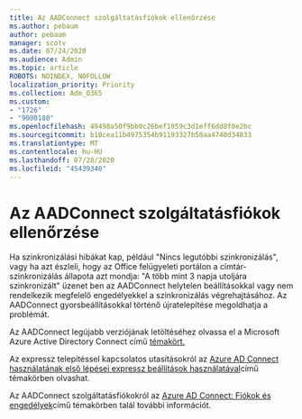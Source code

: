 ```yaml
---
title: Az AADConnect szolgáltatásfiókok ellenőrzése
ms.author: pebaum
author: pebaum
manager: scotv
ms.date: 07/24/2020
ms.audience: Admin
ms.topic: article
ROBOTS: NOINDEX, NOFOLLOW
localization_priority: Priority
ms.collection: Adm_O365
ms.custom:
- "1726"
- "9000180"
ms.openlocfilehash: 49498a50f9bb0c26bef1959c3d1eff6dd8f0e2bc
ms.sourcegitcommit: b10cea11b4975354b91193327b58aa4740d34833
ms.translationtype: MT
ms.contentlocale: hu-HU
ms.lasthandoff: 07/28/2020
ms.locfileid: "45439340"
---
```

# <a name="check-the-aadconnect-service-accounts"></a>Az AADConnect szolgáltatásfiókok ellenőrzése

Ha szinkronizálási hibákat kap, például "Nincs legutóbbi szinkronizálás", vagy ha azt észleli, hogy az Office felügyeleti portálon a címtár-szinkronizálás állapota azt mondja: "A több mint 3 napja utoljára szinkronizált" üzenet ben az AADConnect helytelen beállításokkal vagy nem rendelkezik megfelelő engedélyekkel a szinkronizálás végrehajtásához. Az AADConnect gyorsbeállításokkal történő újratelepítése megoldhatja a problémát.

Az AADConnect legújabb verziójának letöltéséhez olvassa el a Microsoft Azure Active Directory Connect című [témakört.](https://go.microsoft.com/fwlink/?LinkId=615771)

Az expressz telepítéssel kapcsolatos utasításokról az [Azure AD Connect használatának első lépései expressz beállítások használatával](https://docs.microsoft.com/azure/active-directory/hybrid/how-to-connect-install-express)című témakörben olvashat.

Az AADConnect szolgáltatásfiókokról az [Azure AD Connect: Fiókok és engedélyek](https://docs.microsoft.com/azure/active-directory/hybrid/reference-connect-accounts-permissions)című témakörben talál további információt.